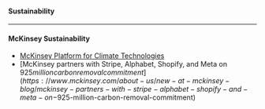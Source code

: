 #### Sustainability

---------------

#### McKinsey Sustainability

- [McKinsey Platform for Climate Technologies](https://www.mckinsey.com/business-functions/sustainability/how-we-help-clients/mckinsey-platform-for-climate-technologies)
- [McKinsey partners with Stripe, Alphabet, Shopify, and Meta on $925 million carbon removal commitment](https://www.mckinsey.com/about-us/new-at-mckinsey-blog/mckinsey-partners-with-stripe-alphabet-shopify-and-meta-on-$925-million-carbon-removal-commitment)

